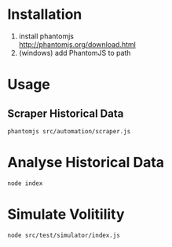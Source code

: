 # Installation

1. install phantomjs   
http://phantomjs.org/download.html
2. (windows) add PhantomJS to path  


# Usage
## Scraper Historical Data
```
phantomjs src/automation/scraper.js
```
# Analyse Historical Data
```
node index
```

# Simulate Volitility
```
node src/test/simulator/index.js
```
